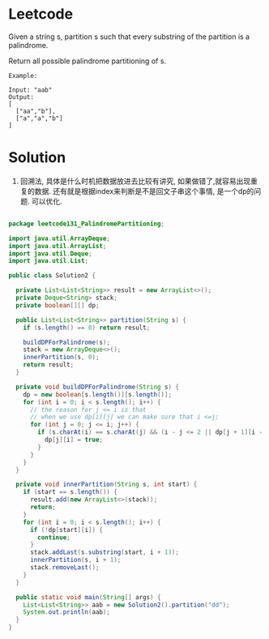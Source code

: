 # Leetcode

Given a string s, partition s such that every substring of the partition is a palindrome.

Return all possible palindrome partitioning of s.

```
Example:

Input: "aab"
Output:
[
  ["aa","b"],
  ["a","a","b"]
]
```


# Solution


1. 回溯法, 具体是什么时机把数据放进去比较有讲究, 如果做错了,就容易出现重复的数据.
还有就是根据index来判断是不是回文子串这个事情, 是一个dp的问题. 可以优化.


```java

package leetcode131_PalindromePartitioning;

import java.util.ArrayDeque;
import java.util.ArrayList;
import java.util.Deque;
import java.util.List;

public class Solution2 {

  private List<List<String>> result = new ArrayList<>();
  private Deque<String> stack;
  private boolean[][] dp;

  public List<List<String>> partition(String s) {
    if (s.length() == 0) return result;

    buildDPForPalindrome(s);
    stack = new ArrayDeque<>();
    innerPartition(s, 0);
    return result;
  }

  private void buildDPForPalindrome(String s) {
    dp = new boolean[s.length()][s.length()];
    for (int i = 0; i < s.length(); i++) {
      // the reason for j <= i is that
      // when we use dp[i][j] we can make sure that i <=j;
      for (int j = 0; j <= i; j++) {
        if (s.charAt(i) == s.charAt(j) && (i - j <= 2 || dp[j + 1][i - 1])) {
          dp[j][i] = true;
        }
      }
    }
  }

  private void innerPartition(String s, int start) {
    if (start == s.length()) {
      result.add(new ArrayList<>(stack));
      return;
    }
    for (int i = 0; i < s.length(); i++) {
      if (!dp[start][i]) {
        continue;
      }
      stack.addLast(s.substring(start, i + 1));
      innerPartition(s, i + 1);
      stack.removeLast();
    }
  }

  public static void main(String[] args) {
    List<List<String>> aab = new Solution2().partition("dd");
    System.out.println(aab);
  }
}

```

